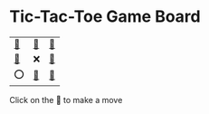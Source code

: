 # Tic-Tac-Toe Game Board
|   |   |   |
|---|---|---|
|[🔎](OEEXXEOEE.md) |[🔎](EOXEXEOEE.md) |[🔎](XEOEXEOEE.md) |
|[🔎](XEEOXEOEE.md) |❌ |[🔎](EEXEXOOEE.md) |
|⭕ |[🔎](EEEEXEOOX.md) |[🔎](EEEEXEOXO.md) |

Click on the 🔎 to make a move